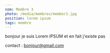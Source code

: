 ```yaml
---
nom: Membre 3
photo: /media/membres/member1.jpg
position: lorem ipsum
tags: membre
---
```


bonjour je suis Lorem IPSUM et en fait j'existe pas

contact : bonjour@gmail.com